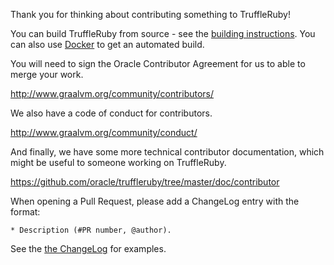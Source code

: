 Thank you for thinking about contributing something to TruffleRuby!

You can build TruffleRuby from source - see the [building
instructions](doc/contributor/workflow.md). You can also use
[Docker](doc/contributor/docker.md) to get an automated build.

You will need to sign the Oracle Contributor Agreement for us to able to merge
your work.

http://www.graalvm.org/community/contributors/

We also have a code of conduct for contributors.

http://www.graalvm.org/community/conduct/

And finally, we have some more technical contributor documentation, which might
be useful to someone working on TruffleRuby.

https://github.com/oracle/truffleruby/tree/master/doc/contributor

When opening a Pull Request, please add a ChangeLog entry with the format:

```
* Description (#PR number, @author).
```

See the [the ChangeLog](CHANGELOG.md) for examples.
